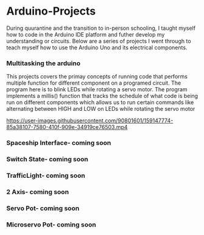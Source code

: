# Arduino-Projects
 During quurantine and the transition to in-person schooling, I taught myself how to code in the Arduino IDE platform and futher develop my understanding or circuits. Below are a series of projects I went through to teach myself how to use the Arduino Uno and its electrical components. 
 
 ### Multitasking the arduino
 This projects covers the primay concepts of running code that performs multiple function for different component on a programed circuit. The program here is to blink LEDs while rotating a servo motor. The program implements a millis() function that tracks the schedule of what code is being run on different components which allows us to run certain commands like alternating between HIGH and LOW on LEDs while rotating the servo motor

https://user-images.githubusercontent.com/90801601/159147774-85a38107-7580-410f-909e-34919ce76503.mp4
 
 ### Spaceship Interface- coming soon
 ### Switch State- coming soon
 ### TrafficLight- coming soon
 ### 2 Axis- coming soon
 ### Servo Pot- coming soon
 ### Microservo Pot- coming soon
 
